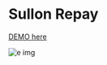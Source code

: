 # Sullon Repay
<a href="file:///E:/Projects/spotify/Sullon-Repay/login1.html"> DEMO here</a>

![e img](https://github.com/Kavishhumane/e-commerce-project-kvi.zip/assets/67945266/ac9c525b-4ad1-41b2-8041-3a25ea58799b)

 
